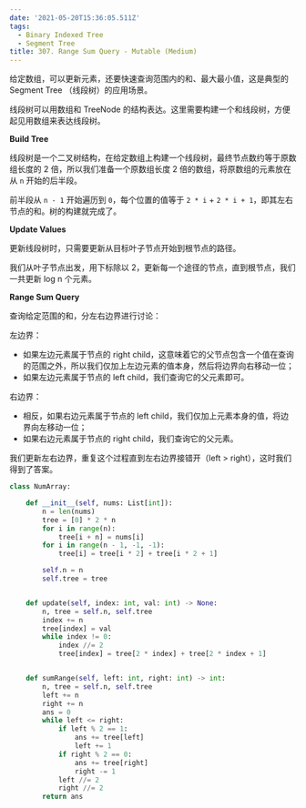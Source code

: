 ```yaml
---
date: '2021-05-20T15:36:05.511Z'
tags:
  - Binary Indexed Tree
  - Segment Tree
title: 307. Range Sum Query - Mutable (Medium)
---
```


给定数组，可以更新元素，还要快速查询范围内的和、最大最小值，这是典型的 Segment Tree （线段树）的应用场景。

线段树可以用数组和 TreeNode 的结构表达。这里需要构建一个和线段树，方便起见用数组来表达线段树。

**Build Tree**

线段树是一个二叉树结构，在给定数组上构建一个线段树，最终节点数约等于原数组长度的 2 倍，所以我们准备一个原数组长度 2 倍的数组，将原数组的元素放在从 `n` 开始的后半段。

前半段从 `n - 1` 开始遍历到 `0`，每个位置的值等于 `2 * i` + `2 * i + 1`，即其左右节点的和。树的构建就完成了。

**Update Values**

更新线段树时，只需要更新从目标叶子节点开始到根节点的路径。

我们从叶子节点出发，用下标除以 2，更新每一个途径的节点，直到根节点，我们一共更新 log n 个元素。

**Range Sum Query**

查询给定范围的和，分左右边界进行讨论：

左边界：

- 如果左边元素属于节点的 right child，这意味着它的父节点包含一个值在查询的范围之外，所以我们仅加上左边元素的值本身，然后将边界向右移动一位；
- 如果左边元素属于节点的 left child，我们查询它的父元素即可。

右边界：

- 相反，如果右边元素属于节点的 left child，我们仅加上元素本身的值，将边界向左移动一位；
- 如果右边元素属于节点的 right child，我们查询它的父元素。

我们更新左右边界，重复这个过程直到左右边界接错开（left > right），这时我们得到了答案。

```python
class NumArray:

    def __init__(self, nums: List[int]):
        n = len(nums)
        tree = [0] * 2 * n
        for i in range(n):
            tree[i + n] = nums[i]
        for i in range(n - 1, -1, -1):
            tree[i] = tree[i * 2] + tree[i * 2 + 1]

        self.n = n
        self.tree = tree


    def update(self, index: int, val: int) -> None:
        n, tree = self.n, self.tree
        index += n
        tree[index] = val
        while index != 0:
            index //= 2
            tree[index] = tree[2 * index] + tree[2 * index + 1]


    def sumRange(self, left: int, right: int) -> int:
        n, tree = self.n, self.tree
        left += n
        right += n
        ans = 0
        while left <= right:
            if left % 2 == 1:
                ans += tree[left]
                left += 1
            if right % 2 == 0:
                ans += tree[right]
                right -= 1
            left //= 2
            right //= 2
        return ans
```
